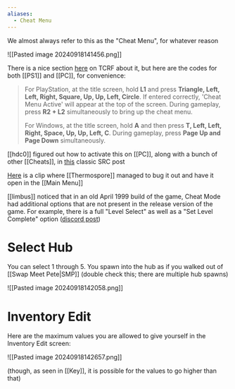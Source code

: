 ```yaml
---
aliases:
  - Cheat Menu
---
```

We almost always refer to this as the "Cheat Menu", for whatever reason

![[Pasted image 20240918141456.png]]

There is a nice section [here](https://tcrf.net/Croc_2_(Windows,_PlayStation)#Cheat_Mode) on TCRF about it, but here are the codes for both [[PS1]] and [[PC]], for convenience:

> For PlayStation, at the title screen, hold **L1** and press **Triangle, Left, Left, Right, Square, Up, Up, Left, Circle**. If entered correctly, 'Cheat Menu Active' will appear at the top of the screen. During gameplay, press **R2 + L2** simultaneously to bring up the cheat menu.
> 
> For Windows, at the title screen, hold **A** and then press **T, Left, Left, Right, Space, Up, Up, Left, C**. During gameplay, press **Page Up and Page Down** simultaneously.

[[hdc0]] figured out how to activate this on [[PC]], along with a bunch of other [[Cheats]], in [this](https://www.speedrun.com/croc_2/forums/l2qjp) classic SRC post

[Here](https://www.youtube.com/watch?v=E0B_O-F742E) is a clip where [[Thermospore]] managed to bug it out and have it open in the [[Main Menu]]

[[limbus]] noticed that in an old April 1999 build of the game, Cheat Mode had additional options that are not present in the release version of the game. For example, there is a full "Level Select" as well as a "Set Level Complete" option ([discord post](https://discord.com/channels/313375426112389123/408694062862958592/1285548575350325309))
# Select Hub
You can select 1 through 5. You spawn into the hub as if you walked out of [[Swap Meet Pete|SMP]] (double check this; there are multiple hub spawns)

![[Pasted image 20240918142058.png]]
# Inventory Edit
Here are the maximum values you are allowed to give yourself in the Inventory Edit screen:

![[Pasted image 20240918142657.png]]

(though, as seen in [[Key]], it is possible for the values to go higher than that)